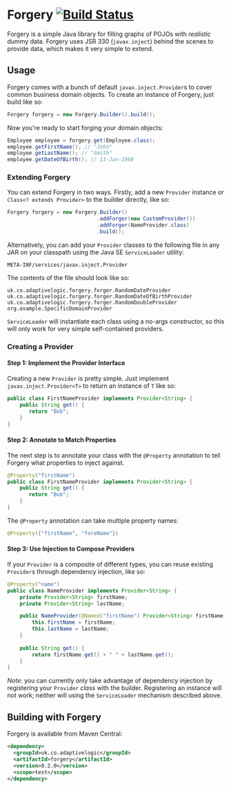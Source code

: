 # Forgery [![Build Status](https://travis-ci.org/adaptive-logic/forgery.svg?branch=master)](https://travis-ci.org/adaptive-logic/forgery)

Forgery is a simple Java library for filling graphs of POJOs with _realistic_ dummy data.  Forgery uses JSR 330 (`javax.inject`) behind the scenes to provide data, which makes it very simple to extend.

## Usage

Forgery comes with a bunch of default `javax.inject.Provider`s to cover common business domain objects.  To create an instance of Forgery, just build like so:

```java
Forgery forgery = new Forgery.Builder().build();
```

Now you're ready to start forging your domain objects:

```java
Employee employee = forgery.get(Employee.class);
employee.getFirstName(); // "John"
employee.getLastName(); // "Smith"
employee.getDateOfBirth(); // 11-Jan-1966
```

### Extending Forgery

You can extend Forgery in two ways.  Firstly, add a new `Provider` instance or `Class<? extends Provider>` to the builder directly, like so:

```java
Forgery forgery = new Forgery.Builder()
                             .addForger(new CustomProvider())
                             .addForger(NameProvider.class)
                             .build();
```

Alternatively, you can add your `Provider` classes to the following file in any JAR on your classpath using the Java SE `ServiceLoader` utility:

```
META-INF/services/javax.inject.Provider
```

The contents of the file should look like so:

```
uk.co.adaptivelogic.forgery.forger.RandomDateProvider
uk.co.adaptivelogic.forgery.forger.RandomDateOfBirthProvider
uk.co.adaptivelogic.forgery.forger.RandomDoubleProvider
org.example.SpecificDomainProvider
```

`ServiceLoader` will instantiate each class using a no-args constructor, so this will only work for very simple self-contained providers.

### Creating a Provider

#### Step 1: Implement the Provider Interface

Creating a new `Provider` is pretty simple.  Just implement `javax.inject.Provider<T>` to return an instance of `T` like so:

```java
public class FirstNameProvider implements Provider<String> {
    public String get() {
       return "Bob";
    }
}
```

#### Step 2: Annotate to Match Properties

The next step is to annotate your class with the `@Property` annotation to tell Forgery what properties to inject against.

```java
@Property("firstName")
public class FirstNameProvider implements Provider<String> {
    public String get() {
       return "Bob";
    }
}
```

The `@Property` annotation can take multiple property names:

```java
@Property({"firstName", "foreName"})
```

#### Step 3: Use Injection to Compose Providers

If your `Provider` is a composite of different types, you can reuse existing `Provider`s through dependency injection, like so:

```java
@Property("name")
public class NameProvider implements Provider<String> {
    private Provider<String> firstName;
    private Provider<String> lastName;

    public NameProvider(@Named("firstName") Provider<String> firstName, @Named("lastName") Provider<String> lastName) {
        this.firstName = firstName;
        this.lastName = lastName;
    }
    
    public String get() {
        return firstName.get() + " " + lastName.get();
    }
}
```

*Note*: you can currently only take advantage of dependency injection by registering your `Provider` *class* with the builder.  Registering an instance will not work; neither will using the `ServiceLoader` mechanism described above.

## Building with Forgery

Forgery is available from Maven Central:

```xml
<dependency>
  <groupId>uk.co.adaptivelogic</groupId>
  <artifactId>forgery</artifactId>
  <version>0.2.0</version>
  <scope>test</scope>
</dependency>
```

